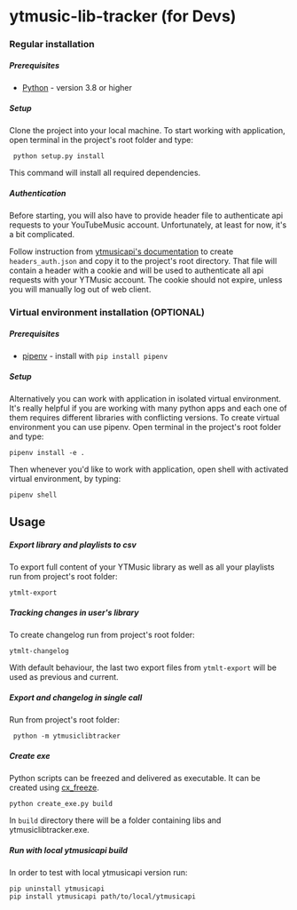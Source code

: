 # ytmusic-lib-tracker (for Devs)

### Regular installation

##### Prerequisites

* [Python](https://www.python.org/downloads/) - version 3.8 or higher

##### Setup

Clone the project into your local machine. To start working with application, open terminal in the project's root folder and type:
```
 python setup.py install
```

This command will install all required dependencies. 

##### Authentication

Before starting, you will also have to provide header file to authenticate api requests to your YouTubeMusic account.
Unfortunately, at least for now, it's a bit complicated.

Follow instruction from [ytmusicapi's documentation](https://ytmusicapi.readthedocs.io/en/latest/setup.html) to create `headers_auth.json` and copy it to the project's root directory. That file will contain a header with a cookie and will be used to authenticate all api requests with your YTMusic account.
The cookie should not expire, unless you will manually log out of web client.
    
### Virtual environment installation (OPTIONAL)

##### Prerequisites

* [pipenv](https://github.com/pypa/pipenv) - install with `pip install pipenv`
                                                       
##### Setup

Alternatively you can work with application in isolated virtual environment. It's really helpful if you are working with many python apps and each one of them requires different libraries with conflicting versions.
To create virtual environment you can use pipenv. Open terminal in the project's root folder and type:

 ```
 pipenv install -e .
 ```

Then whenever you'd like to work with application, open shell with activated virtual environment, by typing:

 ```
 pipenv shell
 ```

## Usage                                                                                                         
 
##### Export library and playlists to csv

To export full content of your YTMusic library as well as all your playlists run from project's root folder:

 ```
 ytmlt-export
 ```
##### Tracking changes in user's library

To create changelog run from project's root folder:

 ```
 ytmlt-changelog
 ```
 
With default behaviour, the last two export files from `ytmlt-export` will be used as previous and current.

##### Export and changelog in single call

Run from project's root folder:
 ```
  python -m ytmusiclibtracker
 ```

##### Create exe 

Python scripts can be freezed and delivered as executable. It can be created using [cx_freeze](https://github.com/marcelotduarte/cx_Freeze).

```
python create_exe.py build
```

In `build` directory there will be a folder containing libs and ytmusiclibtracker.exe.

##### Run with local ytmusicapi build

In order to test with local ytmusicapi version run:

```
pip uninstall ytmusicapi
pip install ytmusicapi path/to/local/ytmusicapi
```

